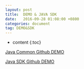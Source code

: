 ```yaml
---
layout: post
title:  DEMO & JAVA SDK
date:   2016-09-28 01:08:00 +0800
categories: document
tag: DEMO&SDK
---
```


* content
{:toc}


[Java Common Github DEMO](https://github.com/jituancaiyun/openapi-demo)

[Java SDK Github DEMO](https://github.com/jituancaiyun/openapi-demo)